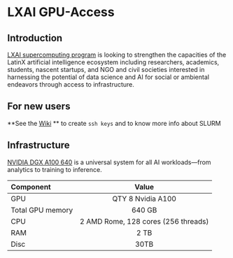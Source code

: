 # LXAI GPU-Access

## Introduction
[LXAI supercomputing program](https://www.latinxinai.org/supercomputer-cfp) is looking to strengthen the capacities of the LatinX artificial intelligence ecosystem including researchers, academics, students, nascent startups, and NGO and civil societies interested in harnessing the potential of data science and AI for social or ambiental endeavors through access to infrastructure.

## For new users
**See the [Wiki](https://github.com/latinxinai/gpu-access/wiki) ** to create `ssh keys` and to know more info about SLURM 


## Infrastructure
[NVIDIA DGX A100 640](https://resources.nvidia.com/en-us-dgx-systems/dgx-ai)  is a universal system for all AI workloads—from analytics to training to inference. 

| Component         | Value |
| :---------------- | :------: |
| GPU               | QTY 8  Nvidia A100 |
| Total GPU memory  | 640 GB   |
| CPU | 2 AMD Rome, 128 cores (256 threads)|
| RAM | 2 TB |
| Disc | 30TB |
